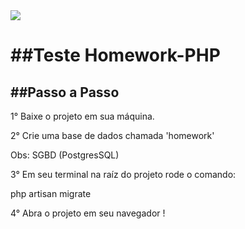 <img src="https://e7.pngegg.com/pngimages/719/649/png-clipart-laravel-software-framework-php-web-framework-model-view-controller-framework-angle-text-thumbnail.png">

<h1>##Teste Homework-PHP</h1>

<h2>##Passo a Passo</h2>

<p>1° Baixe o projeto em sua máquina.</p>

<p>2° Crie uma base de dados chamada 'homework'</p>
<p>Obs: SGBD (PostgresSQL)</p>

<p>3° Em seu terminal na raíz do projeto rode o comando: </p>

<p>php artisan migrate</p>

<p>4° Abra o projeto em seu navegador !</p>
